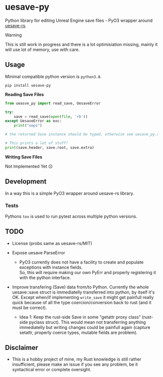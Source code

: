 # uesave-py

Python library for editing Unreal Engine save files - PyO3 wrapper around [uesave-rs](https://github.com/trumank/uesave-rs).

> [!WARNING]  
> This is still work in progress and there is a lot optimisiation missing, mainly it will use lot of memory, use with care.

## Usage

Minimal compatible python version is `python3.8`.

`pip install uesave-py`

**Reading Save Files**

```py
from ueasve_py import read_save, UesaveError

try:
    save = read_save(open(file, 'rb'))
except UesaveError as exc:
    print("oops")

# the returned Save instance should be typed, otherwise see uesave_py.save

# This prints a lot of stuff!
print(save.header, save.root, save.extra)
```

**Writing Save Files**

Not Implemented Yet ☹️

## Development

In a way this is a simple PyO3 wrapper around uesave-rs library.

### Tests

Pythons `tox` is used to run pytest across multiple python versions.

## TODO

- License (probs same as uesave-rs/MIT)
- Expose uesave ParseError
  - PyO3 currently does not have a facility to create and populate exceptions with instance fields.  
    So, this will require making our own PyErr and properly registering it with the python interface.
- Improve transfering (Save) data from/to Python.
  Currently the whole uesave::save struct is immediatelly transferred into python, by itself it's OK.
  Except when/if implementing `write_save` it might get painfull really quick because of all the type coercion/conversion back to rust (and it must be correct).

  - Idea 1: Keep the rust-side Save in some "getattr proxy class" (rust-side pyclass struct).
  This would mean not transferring anything immediatelly but writing changes could be painfull again (capture setattr, properly coerce types, mutable fields are problem).

## Disclaimer

- This is a hobby project of mine, my Rust knowledge is still rather insufficient, 
  please make an issue if you see any problem, be it syntactical error or complete oversight.
